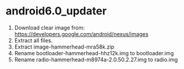 # android6.0_updater

1. Download clear image from: https://developers.google.com/android/nexus/images
2. Extract all files.
3. Extract image-hammerhead-mra58k.zip
4. Rename bootloader-hammerhead-hhz12k.img to bootloader.img
5. Rename radio-hammerhead-m8974a-2.0.50.2.27.img to radio.img
